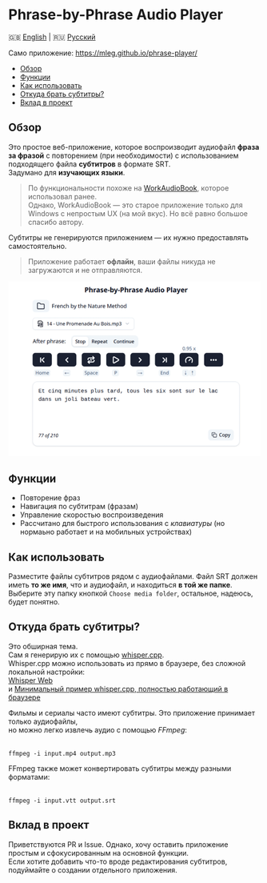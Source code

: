 # Phrase-by-Phrase Audio Player

🇬🇧 [English](./README.md) | 🇷🇺 [Русский](./README.ru.md)

Само приложение: <https://mleg.github.io/phrase-player/>

<!-- toc -->

- [Обзор](#обзор)
- [Функции](#функции)
- [Как использовать](#как-использовать)
- [Откуда брать субтитры?](#откуда-брать-субтитры)
- [Вклад в проект](#вклад-в-проект)

<!-- tocstop -->

## Обзор

Это простое веб-приложение, которое воспроизводит аудиофайл **фраза за фразой** с повторением (при необходимости) с использованием подходящего файла **субтитров** в формате SRT.  
Задумано для **изучающих языки**.

> По функциональности похоже на [WorkAudioBook](http://workaudiobook.com/), которое использовал ранее.  
> Однако, WorkAudioBook — это старое приложение только для Windows с непростым UX (на мой вкус). Но всё равно большое спасибо автору.

Субтитры не генерируются приложением — их нужно предоставлять самостоятельно.

> Приложение работает **офлайн**, ваши файлы никуда не загружаются и не отправляются.

![скриншот приложения](docs/screenshot.png)

## Функции

- Повторение фраз
- Навигация по субтитрам (фразам)
- Управление скоростью воспроизведения
- Рассчитано для быстрого использования с _клавиатуры_ (но нормаьно работает и на мобильных устройствах)

## Как использовать

Разместите файлы субтитров рядом с аудиофайлами. Файл SRT должен иметь **то же имя**, что и аудиофайл, и находиться **в той же папке**.  
Выберите эту папку кнопкой `Choose media folder`, остальное, надеюсь, будет понятно.

## Откуда брать субтитры?

Это обширная тема.  
Сам я генерирую их с помощью [whisper.cpp](https://github.com/ggml-org/whisper.cpp).  
Whisper.cpp можно использовать из прямо в браузере, без сложной локальной настройки:  
[Whisper Web](https://huggingface.co/spaces/Xenova/whisper-web)  
и [Минимальный пример whisper.cpp, полностью работающий в браузере](https://ggml.ai/whisper.cpp/)

Фильмы и сериалы часто имеют субтитры. Это приложение принимает только аудиофайлы,  
но можно легко извлечь аудио с помощью _FFmpeg_:

```

ffmpeg -i input.mp4 output.mp3

```

FFmpeg также может конвертировать субтитры между разными форматами:

```

ffmpeg -i input.vtt output.srt

```

## Вклад в проект

Приветствуются PR и Issue. Однако, хочу оставить приложение простым и сфокусированным на основной функции.  
Если хотите добавить что-то вроде редактирования субтитров, подуймайте о создании отдельного приложения.
